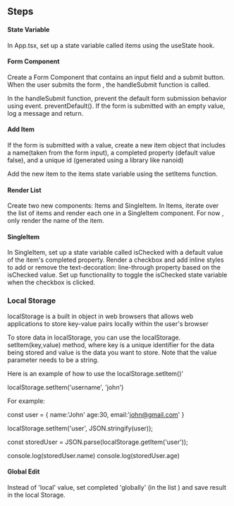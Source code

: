 ## Steps

#### State Variable

In App.tsx, set up a state variable called
items using the useState hook.

#### Form Component

Create a Form Component that contains an input field
and a submit button. When the user submits the form , the handleSubmit
function is called.

In the handleSubmit function, prevent the default form submission
behavior using event. preventDefault(). If the form is submitted
with an empty value, log a message and return.

#### Add Item

If the form is submitted with a value,
create a new item object that includes a
name(taken from the form input), a
completed property (default value false),
and a unique id (generated using a library like nanoid)

Add the new item to the items state variable
using the setItems function.

#### Render List

Create two new components: Items and SingleItem. In Items, iterate over
the list of items and render each one in a SingleItem component. For now ,
only render the name of the item.

#### SingleItem

In SingleItem, set up a state variable
called isChecked with a default value of the item's completed property.
Render a checkbox and add inline styles to add or remove the text-decoration:
line-through property based on the isChecked value. Set up functionality
to toggle the isChecked state variable when the checkbox is clicked.

### Local Storage

localStorage is a built in object in web browsers that allows web applications
to store key-value pairs locally within the user's browser

To store data in localStorage, you can use the localStorage. setItem(key,value) method,
where key is a unique identifier for the data being stored and value is the data you want
to store. Note that the value parameter needs to be a string.

Here is an example of how to use the localStorage.setItem()'

localStorage.setItem('username', 'john')

For example:

const user = {
name:'John'
age:30,
email:'john@gmail.com'
}

localStorage.setItem('user', JSON.stringify(user));

const storedUser = JSON.parse(localStorage.getItem('user'));

console.log(storedUser.name)
console.log(storedUser.age)

#### Global Edit

Instead of 'local' value, set completed 'globally' (in the list ) and save result in the local Storage.
